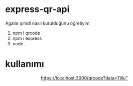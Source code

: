 # express-qr-api
Agalar şimdi nasıl kurulduğunu öğretiyim
1. npm i qrcode
2. npm i express
3. node .
# kullanımı
<p align="center"><a href="https://localhost:3000/qrcode?data=Tilki">https://localhost:3000/qrcode?data=Tilki"</a></p>
